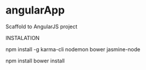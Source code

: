 # angularApp
Scaffold to AngularJS project

INSTALATION

npm install -g karma-cli nodemon bower jasmine-node

npm install
bower install
